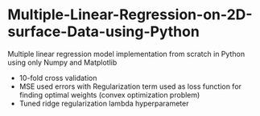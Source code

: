 # Multiple-Linear-Regression-on-2D-surface-Data-using-Python

Multiple linear regression model implementation from scratch in Python using only Numpy and Matplotlib

* 10-fold cross validation
* MSE used errors with Regularization term used as loss function for finding optimal weights (convex optimization problem)
* Tuned ridge regularization lambda hyperparameter

